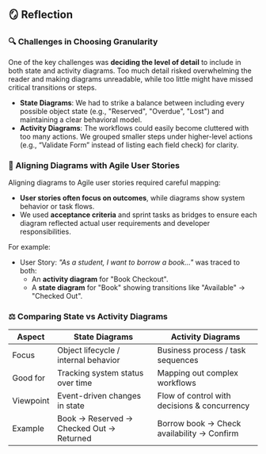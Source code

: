 ## 🪞 Reflection

### 🔍 Challenges in Choosing Granularity
One of the key challenges was **deciding the level of detail** to include in both state and activity diagrams. Too much detail risked overwhelming the reader and making diagrams unreadable, while too little might have missed critical transitions or steps.

- **State Diagrams**: We had to strike a balance between including every possible object state (e.g., "Reserved", "Overdue", "Lost") and maintaining a clear behavioral model.
- **Activity Diagrams**: The workflows could easily become cluttered with too many actions. We grouped smaller steps under higher-level actions (e.g., “Validate Form” instead of listing each field check) for clarity.

### 🔄 Aligning Diagrams with Agile User Stories
Aligning diagrams to Agile user stories required careful mapping:
- **User stories often focus on outcomes**, while diagrams show system behavior or task flows.
- We used **acceptance criteria** and sprint tasks as bridges to ensure each diagram reflected actual user requirements and developer responsibilities.

For example:
- User Story: *"As a student, I want to borrow a book..."* was traced to both:
  - An **activity diagram** for "Book Checkout".
  - A **state diagram** for "Book" showing transitions like "Available" → "Checked Out".

### ⚖️ Comparing State vs Activity Diagrams
| Aspect               | State Diagrams                                | Activity Diagrams                             |
|----------------------|-----------------------------------------------|-----------------------------------------------|
| Focus                | Object lifecycle / internal behavior          | Business process / task sequences             |
| Good for             | Tracking system status over time              | Mapping out complex workflows                 |
| Viewpoint            | Event-driven changes in state                 | Flow of control with decisions & concurrency  |
| Example              | Book → Reserved → Checked Out → Returned      | Borrow book → Check availability → Confirm    |


